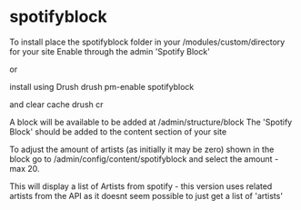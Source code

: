# spotifyblock

To install place the spotifyblock folder in your /modules/custom/directory for your site
Enable through the admin 'Spotify Block'

or

install using Drush
drush pm-enable spotifyblock

and clear cache
drush cr

A block will be available to be added at /admin/structure/block
The 'Spotify Block' should be added to the content section of your site

To adjust the amount of artists (as initially it may be zero) shown in the block go to /admin/config/content/spotifyblock and select the amount - max 20.

This will display a list of Artists from spotify - this version uses related artists from the API as it doesnt seem possible to just get a list of 'artists'



